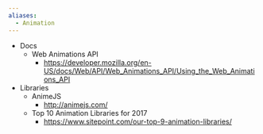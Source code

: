 ```yaml
---
aliases:
  - Animation
---
```


- Docs
    - Web Animations API
        - https://developer.mozilla.org/en-US/docs/Web/API/Web_Animations_API/Using_the_Web_Animations_API
- Libraries
    - AnimeJS
        - http://animejs.com/
    - Top 10 Animation Libraries for 2017
        - https://www.sitepoint.com/our-top-9-animation-libraries/